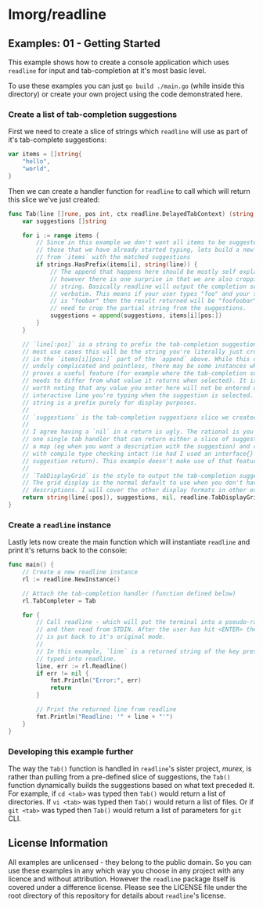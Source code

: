 # lmorg/readline

## Examples: 01 - Getting Started

This example shows how to create a console application which uses `readline`
for input and tab-completion at it's most basic level.

To use these examples you can just `go build ./main.go` (while inside this
directory) or create your own project using the code demonstrated here.

### Create a list of tab-completion suggestions

First we need to create a slice of strings which `readline` will use as part of
it's tab-complete suggestions:

```go
var items = []string{
	"hello",
	"world",
}
```

Then we can create a handler function for `readline` to call which will return
this slice we've just created:

```go
func Tab(line []rune, pos int, ctx readline.DelayedTabContext) (string, []string, map[string]string, readline.TabDisplayType) {
	var suggestions []string

	for i := range items {
		// Since in this example we don't want all items to be suggested, only
		// those that we have already started typing, lets build a new slice
		// from `items` with the matched suggestions
		if strings.HasPrefix(items[i], string(line)) {
			// The append that happens here should be mostly self explanatory
			// however there is one surprise in that we are also cropping the
			// string. Basically readline will output the completion suggestions
			// verbatim. This means if your user types "foo" and your suggestion
			// is "foobar" then the result returned will be "foofoobar". So you
			// need to crop the partial string from the suggestions.
			suggestions = append(suggestions, items[i][pos:])
		}
	}

	// `line[:pos]` is a string to prefix the tab-completion suggestions. For
	// most use cases this will be the string you're literally just cropped out
	// in the `items[i][pos:]` part of the `append` above. While this does seem
	// unduly complicated and pointless, there may be some instances where this
	// proves a useful feature (for example where the tab-completion suggestion
	// needs to differ from what value it returns when selected). It is also
	// worth noting that any value you enter here will not be entered on to the
	// interactive line you're typing when the suggestion is selected. ie this
	// string is a prefix purely for display purposes.
	//
	// `suggestions` is the tab-completion suggestions slice we created above.
	//
	// I agree having a `nil` in a return is ugly. The rational is you can have
	// one single tab handler that can return either a slice of suggestions or
	// a map (eg when you want a description with the suggestion) and can do so
	// with compile type checking intact (ie had I used an interface{} for the
	// suggestion return). This example doesn't make use of that feature.
	//
	// `TabDisplayGrid` is the style to output the tab-completion suggestions.
	// The grid display is the normal default to use when you don't have
	// descriptions. I will cover the other display formats in other examples.
	return string(line[:pos]), suggestions, nil, readline.TabDisplayGrid
}
```

### Create a `readline` instance

Lastly lets now create the main function which will instantiate `readline` and
print it's returns back to the console:


```go
func main() {
	// Create a new readline instance
	rl := readline.NewInstance()

	// Attach the tab-completion handler (function defined below)
	rl.TabCompleter = Tab

	for {
		// Call readline - which will put the terminal into a pseudo-raw mode
		// and then read from STDIN. After the user has hit <ENTER> the terminal
		// is put back to it's original mode.
		//
		// In this example, `line` is a returned string of the key presses
		// typed into readline.
		line, err := rl.Readline()
		if err != nil {
			fmt.Println("Error:", err)
			return
		}

		// Print the returned line from readline
		fmt.Println("Readline: '" + line + "'")
	}
}
```

### Developing this example further

The way the `Tab()` function is handled in `readline`'s sister project, _murex_,
is rather than pulling from a pre-defined slice of suggestions, the `Tab()`
function dynamically builds the suggestions based on what text preceded it.
For example, if `cd <tab>` was typed then `Tab()` would return a list of
directories. If `vi <tab>` was typed then `Tab()` would return a list of files.
Or if `git <tab>` was typed then `Tab()` would return a list of parameters for
`git` CLI.

## License Information

All examples are unlicensed - they belong to the public domain. So you can use
these examples in any which way you choose in any project with any licence and
without attribution. However the `readline` package itself is covered under a
difference license. Please see the LICENSE file under the root directory of
this repository for details about `readline`'s license.
